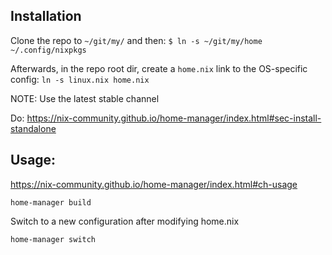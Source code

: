 ## Installation
Clone the repo to `~/git/my/` and then:
`$ ln -s ~/git/my/home ~/.config/nixpkgs`

Afterwards, in the repo root dir, create a `home.nix` link to the OS-specific config:
`ln -s linux.nix home.nix`

NOTE: Use the latest stable channel

Do:
https://nix-community.github.io/home-manager/index.html#sec-install-standalone

## Usage:
https://nix-community.github.io/home-manager/index.html#ch-usage

```
home-manager build
```
Switch to a new configuration after modifying home.nix
```
home-manager switch
```

